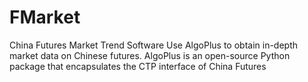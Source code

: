 # FMarket
China Futures Market Trend Software
Use AlgoPlus to obtain in-depth market data on Chinese futures. AlgoPlus is an open-source Python package that encapsulates the CTP interface of China Futures
